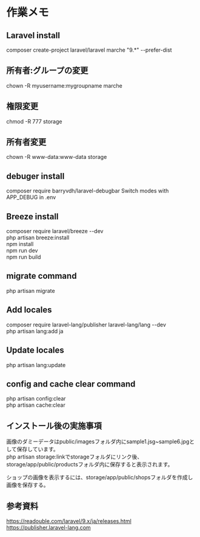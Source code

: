 # 作業メモ

## Laravel install

composer create-project laravel/laravel marche "9.*" --prefer-dist

## 所有者:グループの変更

chown -R myusername:mygroupname marche

## 権限変更

chmod -R 777 storage

## 所有者変更

chown -R www-data:www-data storage

## debuger install

composer require barryvdh/laravel-debugbar
Switch modes with APP_DEBUG in .env

## Breeze install

composer require laravel/breeze --dev  
php artisan breeze:install  
npm install  
npm run dev  
npm run build  

## migrate command

php artisan migrate

## Add locales

composer require laravel-lang/publisher laravel-lang/lang --dev  
php artisan lang:add ja

## Update locales

php artisan lang:update

## config and cache clear command

php artisan config:clear  
php artisan cache:clear

## インストール後の実施事項

画像のダミーデータはpublic/imagesフォルダ内にsample1.jsg~sample6.jpgとして保存しています。  
php artisan storage:linkでstorageフォルダにリンク後、storage/app/public/productsフォルダ内に保存すると表示されます。  

ショップの画像を表示するには、storage/app/public/shopsフォルダを作成し画像を保存する。

## 参考資料

<https://readouble.com/laravel/9.x/ja/releases.html>  
<https://publisher.laravel-lang.com>
